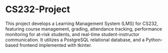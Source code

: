 # CS232-Project
This project develops a Learning Management System (LMS) for CS232, featuring course management, grading, attendance tracking, performance monitoring for at-risk students, and real-time student-instructor communication. It utilizes a PostgreSQL relational database, and a Python-based frontend implemented with tkinter.